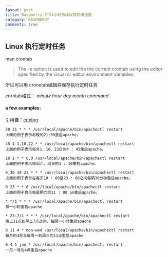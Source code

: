 ```yaml
---
layout: post
title: Raspberry-7*24小时持续保持网络连接
category: RASPBERRY
comments: true
---
```


## Linux 执行定时任务

man crontab
> The -e option is used to edit the the current crontab using the editor specified by the visual or editor environment variables.

所以可以用 cronetab编辑并保存执行定时任务

corntab格式：
*minute hour day month command*

#### a few examples:
引用自：[cnblog](http://www.cnblogs.com/cocowool/archive/2009/04/22/1441291.html)

    30 21 * * * /usr/local/apache/bin/apachectl restart
    上面的例子表示每晚的21:30重启apache。

    45 4 1,10,22 * * /usr/local/apache/bin/apachectl restart
    上面的例子表示每月1、10、22日的4 : 45重启apache。

    10 1 * * 6,0 /usr/local/apache/bin/apachectl restart
    上面的例子表示每周六、周日的1 : 10重启apache。

    0,30 18-23 * * * /usr/local/apache/bin/apachectl restart
    上面的例子表示在每天18 : 00至23 : 00之间每隔30分钟重启apache。

    0 23 * * 6 /usr/local/apache/bin/apachectl restart
    上面的例子表示每星期六的11 : 00 pm重启apache。

    * */1 * * * /usr/local/apache/bin/apachectl restart
    每一小时重启apache

    * 23-7/1 * * * /usr/local/apache/bin/apachectl restart
    晚上11点到早上7点之间，每隔一小时重启apache

    0 11 4 * mon-wed /usr/local/apache/bin/apachectl restart
    每月的4号与每周一到周三的11点重启apache

    0 4 1 jan * /usr/local/apache/bin/apachectl restart
    一月一号的4点重启apache
